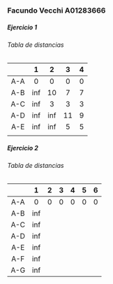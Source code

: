 ### Facundo Vecchi A01283666

##### Ejercicio 1
###### Tabla de distancias
|     |  1  |  2  |  3  |  4  |
|:---:|:---:|:---:|:---:|:---:|
| A-A |  0  |  0  |  0  |  0  |
| A-B | inf | 10  |  7  |  7  |
| A-C | inf |  3  |  3  |  3  |
| A-D | inf | inf | 11  |  9  |
| A-E | inf | inf |  5  |  5  |
|     |     |     |     |     |

##### Ejercicio 2

###### Tabla de distancias
|     |  1  |  2  |  3  |  4  |  5  |  6  |
|:---:|:---:|:---:|:---:|:---:|:---:|:---:|
| A-A |  0  |  0  |  0  |  0  |  0  |  0  |
| A-B | inf |     |     |     |     |     |
| A-C | inf |     |     |     |     |     |
| A-D | inf |     |     |     |     |     |
| A-E | inf |     |     |     |     |     |
| A-F | inf |     |     |     |     |     |
| A-G | inf |     |     |     |     |     |

